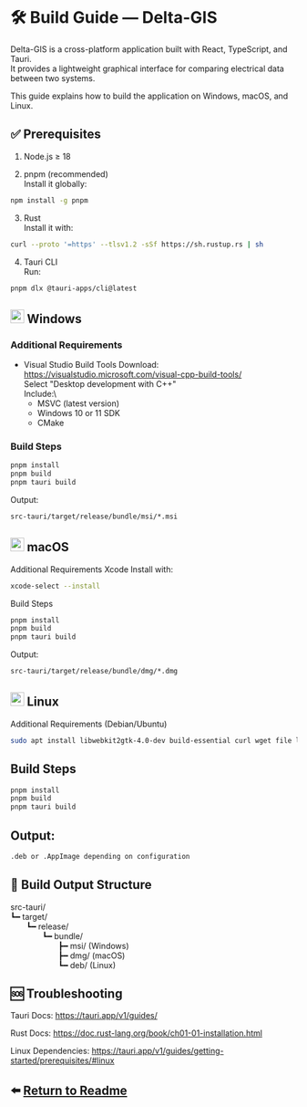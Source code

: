 # 🛠️ Build Guide — Delta-GIS
Delta-GIS is a cross-platform application built with React, TypeScript, and Tauri.\
It provides a lightweight graphical interface for comparing electrical data between two systems.

This guide explains how to build the application on Windows, macOS, and Linux.

## ✅ Prerequisites
1. Node.js ≥ 18

2. pnpm (recommended)\
Install it globally:
```bash
npm install -g pnpm
```
3. Rust\
Install it with:
```bash
curl --proto '=https' --tlsv1.2 -sSf https://sh.rustup.rs | sh
```

4. Tauri CLI\
Run:
```bash
pnpm dlx @tauri-apps/cli@latest
```

## <img src="https://cdn.jsdelivr.net/gh/devicons/devicon@latest/icons/windows11/windows11-original.svg" width='24' height='24' /> Windows
### Additional Requirements
- Visual Studio Build Tools
Download: https://visualstudio.microsoft.com/visual-cpp-build-tools/ \
Select "Desktop development with C++"\
Include:\
  - MSVC (latest version)
  - Windows 10 or 11 SDK
  - CMake

### Build Steps
```bash
pnpm install
pnpm build
pnpm tauri build
```

Output:
```bash
src-tauri/target/release/bundle/msi/*.msi
```

## <img src="https://cdn.jsdelivr.net/gh/devicons/devicon@latest/icons/apple/apple-original.svg" width='24' height='24' /> macOS
Additional Requirements
Xcode
Install with:
```bash
xcode-select --install
```

Build Steps
```bash
pnpm install
pnpm build
pnpm tauri build
```

Output:
```bash
src-tauri/target/release/bundle/dmg/*.dmg
```
<!-- ./src/assets/markdowns/icons8-linux-48.png
./src/assets/markdowns/icons8-mac-os-50.png
./src/assets/markdowns/icons8-windows-os-48.png -->

## <img src="https://cdn.jsdelivr.net/gh/devicons/devicon@latest/icons/linux/linux-original.svg" width='24' height='24' /> Linux
Additional Requirements (Debian/Ubuntu)
```bash
sudo apt install libwebkit2gtk-4.0-dev build-essential curl wget file libssl-dev libgtk-3-dev
```

## Build Steps
```bash
pnpm install
pnpm build
pnpm tauri build
```

## Output:
```bash
.deb or .AppImage depending on configuration
```

## 📂 Build Output Structure
src-tauri/\
┗━ target/\
  ┗━ release/\
    ┗━ bundle/\
      ┣━ msi/ (Windows)\
      ┣━ dmg/ (macOS)\
      ┗━ deb/ (Linux)

## 🆘 Troubleshooting
Tauri Docs: https://tauri.app/v1/guides/

Rust Docs: https://doc.rust-lang.org/book/ch01-01-installation.html

Linux Dependencies: https://tauri.app/v1/guides/getting-started/prerequisites/#linux

## ⬅️ [Return to Readme](README.md)